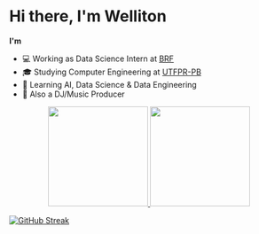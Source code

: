 # Hi there, I'm Welliton

**I'm**
- 💻 Working as Data Science Intern at [BRF](https://www.brf-global.com/)
- 🎓 Studying Computer Engineering at [UTFPR-PB](http://www.utfpr.edu.br/)
- 📖 Learning AI, Data Science & Data Engineering
- 🎹 Also a DJ/Music Producer


<p align="center">
<a href="https://github.com/whoiswelliton">
  <img height="180em" src="https://github-readme-stats-eight-theta.vercel.app/api?username=whoiswelliton&show_icons=true&theme=react&include_all_commits=true&count_private=true"/>
  <img height="180em" src="https://github-readme-stats-eight-theta.vercel.app/api/top-langs/?username=whoiswelliton&layout=compact&langs_count=8&theme=react"/>
</a>
</p>

[![GitHub Streak](http://github-readme-streak-stats.herokuapp.com?user=whoiswelliton&theme=react)](https://git.io/streak-stats)


<!--
**whoiswelliton/whoiswelliton** is a ✨ _special_ ✨ repository because its `README.md` (this file) appears on your GitHub profile.

Here are some ideas to get you started:

- 🔭 Working as Data Science Intern at BRF
- 🔭 Studying Computer Engineering at UTFPR-PB
- 🌱 Learning AI and Data Science
- 📫 How to reach me: 
-->
